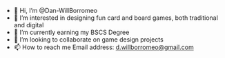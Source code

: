 - 👋 Hi, I’m @Dan-WillBorromeo
- 👀 I’m interested in designing fun card and board games, both traditional and digital
- 🌱 I’m currently earning my BSCS Degree
- 💞️ I’m looking to collaborate on game design projects
- 📫 How to reach me 
     Email address: d.willborromeo@gmail.com

<!---
Dan-WillBorromeo/Dan-WillBorromeo is a ✨ special ✨ repository because its `README.md` (this file) appears on your GitHub profile.
You can click the Preview link to take a look at your changes.
--->
